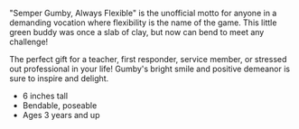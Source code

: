 "Semper Gumby, Always Flexible" is the unofficial motto for anyone in a demanding vocation where flexibility is the name of the game. This little green buddy was once a slab of clay, but now can bend to meet any challenge!

The perfect gift for a teacher, first responder, service member, or stressed out professional in your life! Gumby's bright smile and positive demeanor is sure to inspire and delight.

- 6 inches tall
- Bendable, poseable
- Ages 3 years and up